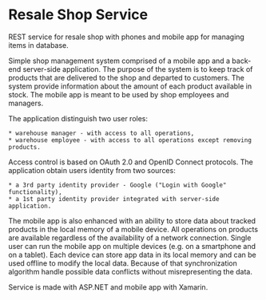 # Resale Shop Service
REST service for resale shop with phones and mobile app for managing items in database.

Simple shop management system comprised of a mobile app and a back-end server-side application. The purpose of the system is to keep track of products that are delivered to the shop and departed to customers. The system provide information about the amount of each product available in stock. The mobile app is meant to be used by shop employees and managers.

The application distinguish two user roles:

    * warehouse manager - with access to all operations,
    * warehouse employee - with access to all operations except removing products.

Access control is based on OAuth 2.0 and OpenID Connect protocols. The application obtain users identity from two sources:

    * a 3rd party identity provider - Google ("Login with Google" functionality),
    * a 1st party identity provider integrated with server-side application.

The mobile app is also enhanced with an ability to store data about tracked products in the local memory of a mobile device. All operations on products are available regardless of the availability of a network connection. Single user can run the mobile app on multiple devices (e.g. on a smartphone and on a tablet). Each device can store app data in its local memory and can be used offline to modify the local data. Because of that synchronization algorithm handle possible data conflicts without misrepresenting the data.

Service is made with ASP.NET and mobile app with Xamarin.

